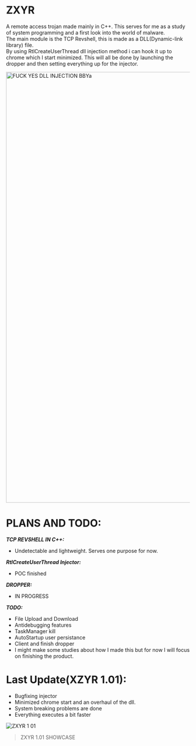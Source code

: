 # ZXYR
A remote access trojan made mainly in C++. This serves for me as a study of system programming and a first look into the world of malware.\
The main module is the TCP Revshell, this is made as a DLL(Dynamic-link library) file.\
By using RtlCreateUserThread dll injection method i can hook it up to chrome which I start minimized. This will all be done by launching the dropper and then setting everything up for the injector.

<img width="1178" alt="FUCK YES DLL INJECTION BBYa" src="https://user-images.githubusercontent.com/86436966/159288532-0cb83554-0ac0-4ced-84c4-6a5d62f8aeda.png">


# PLANS AND TODO:
***TCP REVSHELL IN C++:***
- Undetectable and lightweight. Serves one purpose for now.

***RtlCreateUserThread Injector:***
- POC finished

***DROPPER:***
- IN PROGRESS

***TODO:***
- File Upload and Download
- Antidebugging features
- TaskManager kill
- AutoStartup user persistance
- Client and finish dropper
- I might make some studies about how I made this but for now I will focus on finishing the product.

# Last Update(XZYR 1.01):
- Bugfixing injector
- Minimized chrome start and an overhaul of the dll.
- System breaking problems are done
- Everything executes a bit faster

![ZXYR 1 01](https://user-images.githubusercontent.com/86436966/159282869-d1c4382d-c867-4014-921f-c10ffe46a047.gif)
> ZXYR 1.01 SHOWCASE

